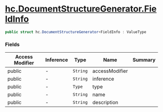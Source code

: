 # [hc.DocumentStructureGenerator.FieldInfo](#T:hc.DocumentStructureGenerator.FieldInfo)

```csharp
public struct hc.DocumentStructureGenerator+FieldInfo : ValueType
```
### Fields
| Access Modifier | Inference | Type | Name | Summary | 
| --- | --- | --- | --- | --- | 
| public | - | `String` | accessModifier |  | 
| public | - | `String` | inference |  | 
| public | - | `Type` | type |  | 
| public | - | `String` | name |  | 
| public | - | `String` | description |  | 


